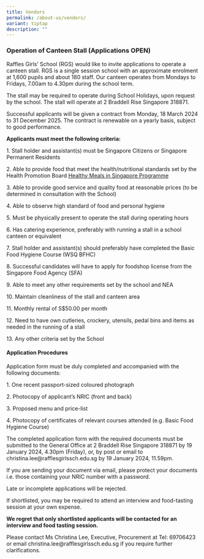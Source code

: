 ```yaml
---
title: Vendors
permalink: /about-us/vendors/
variant: tiptap
description: ""
---
```

<h3><strong>Operation of Canteen Stall (Applications OPEN)</strong></h3><p>Raffles Girls’ School (RGS) would like to invite applications to operate a canteen stall. RGS is a single session school with an approximate enrolment at 1,600 pupils and about 180 staff. Our canteen operates from Mondays to Fridays, 7.00am to 4.30pm during the school term.</p><p></p><p>The stall may be required to operate during School Holidays, upon request by the school. The stall will operate at 2 Braddell Rise Singapore 318871.</p><p>Successful applicants will be given a contract from Monday, 18 March 2024 to 31 December 2025. The contract is renewable on a yearly basis, subject to good performance.</p><p><strong>Applicants must meet the following criteria:</strong></p><p>1. Stall holder and assistant(s) must be Singapore Citizens or Singapore Permanent Residents</p><p>2. Able to provide food that meet the health/nutritional standards set by the Health Promotion Board <a href="https://hpb.gov.sg/schools/school-programmes/healthy-meals-in-schools-programme" rel="noopener noreferrer nofollow" target="_blank">Healthy Meals in Singapore Programme</a></p><p>3. Able to provide good service and quality food at reasonable prices (to be determined in consultation with the School)</p><p>4. Able to observe high standard of food and personal hygiene</p><p>5. Must be physically present to operate the stall during operating hours</p><p>6. Has catering experience, preferably with running a stall in a school canteen or equivalent</p><p>7. Stall holder and assistant(s) should preferably have completed the Basic Food Hygiene Course (WSQ BFHC)</p><p>8. Successful candidates will have to apply for foodshop license from the Singapore Food Agency (SFA)</p><p>9. Able to meet any other requirements set by the school and NEA</p><p>10. Maintain cleanliness of the stall and canteen area</p><p>11. Monthly rental of S$50.00 per month</p><p>12. Need to have own cutleries, crockery, utensils, pedal bins and items as needed in the running of a stall</p><p>13. Any other criteria set by the School</p><h4><strong>Application Procedures</strong></h4><p>Application form must be duly completed and accompanied with the following documents:</p><p>1. One recent passport-sized coloured photograph</p><p>2. Photocopy of applicant’s NRIC (front and back)</p><p>3. Proposed menu and price-list</p><p>4. Photocopy of certificates of relevant courses attended (e.g. Basic Food Hygiene Course)</p><p>The completed application form with the required documents must be submitted to the General Office at 2 Braddell Rise Singapore 318871 by 19 January 2024, 4.30pm (Friday), or, by post or email to christina.lee@rafflesgirlssch.edu.sg by 19 January 2024, 11.59pm.</p><p>If you are sending your document via email, please protect your documents i.e. those containing your NRIC number with a password.</p><p>Late or incomplete applications will be rejected.</p><p>If shortlisted, you may be required to attend an interview and food-tasting session at your own expense.</p><p><strong>We regret that only shortlisted applicants will be contacted for an interview and food tasting session.</strong></p><p>Please contact Ms Christina Lee, Executive, Procurement at Tel: 69706423 or email christina.lee@rafflesgirlssch.edu.sg if you require further clarifications.</p>